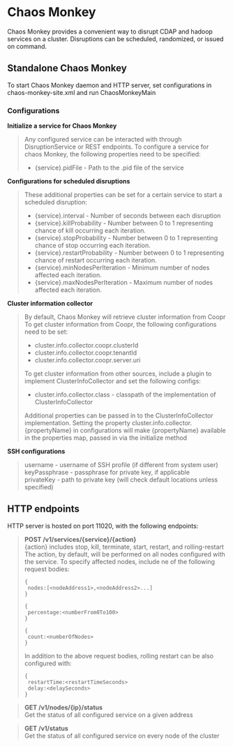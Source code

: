 # Chaos Monkey

Chaos Monkey provides a convenient way to disrupt CDAP and hadoop services on a cluster. 
Disruptions can be scheduled, randomized, or issued on command. <br/>


## Standalone Chaos Monkey 
To start Chaos Monkey daemon and HTTP server, set configurations in chaos-monkey-site.xml and run ChaosMonkeyMain <br/>

### Configurations
**Initialize a service for Chaos Monkey** <br/>
>Any configured service can be interacted with through DisruptionService or REST endpoints. To configure a service for 
chaos Monkey, the following properties need to be specified: <br/>
>* {service}.pidFile - Path to the .pid file of the service <br/>

**Configurations for scheduled disruptions** <br/>
>These additional properties can be set for a certain service to start a scheduled disruption: <br/>
>* {service}.interval - Number of seconds between each disruption <br/>
>* {service}.killProbability - Number between 0 to 1 representing chance of kill occurring each iteration. <br/>
>* {service}.stopProbability - Number between 0 to 1 representing chance of stop occurring each iteration. <br/>
>* {service}.restartProbability - Number between 0 to 1 representing chance of restart occurring each iteration. <br/>
>* {service}.minNodesPerIteration - Minimum number of nodes affected each iteration. <br/>
>* {service}.maxNodesPerIteration - Maximum number of nodes affected each iteration. <br/>

**Cluster information collector** <br/>
>By default, Chaos Monkey will retrieve cluster information from Coopr <br/>
>To get cluster information from Coopr, the following configurations need to be set:<br/>
>* cluster.info.collector.coopr.clusterId <br/>
>* cluster.info.collector.coopr.tenantId <br/>
>* cluster.info.collector.coopr.server.uri <br/>
>
>To get cluster information from other sources, include a plugin to implement ClusterInfoCollector and set the 
following configs: <br/>
>* cluster.info.collector.class - classpath of the implementation of ClusterInfoCollector
>
>Additional properties can be passed in to the ClusterInfoCollector implementation. Setting the property
cluster.info.collector.{propertyName} in configurations will make {propertyName} available in the properties map, passed
in via the initialize method

**SSH configurations** <br/>
>username - username of SSH profile (if different from system user)<br/>
>keyPassphrase - passphrase for private key, if applicable <br/>
>privateKey - path to private key (will check default locations unless specified)<br/>

## HTTP endpoints
HTTP server is hosted on port 11020, with the following endpoints: <br/>

>**POST /v1/services/{service}/{action}** <br/>
>{action} includes stop, kill, terminate, start, restart, and rolling-restart <br/>
>The action, by default, will be performed on all nodes configured with the service. To specify affected nodes, include
ne of the following request bodies:
>```
>{
>  nodes:[<nodeAddress1>,<nodeAddress2>...]
>}
>```
>```
>{
>  percentage:<numberFrom0To100>
>}
>```
>```
>{
>  count:<numberOfNodes>
>}
>```
>In addition to the above request bodies, rolling restart can be also configured with:
>```
>{
>  restartTime:<restartTimeSeconds>
>  delay:<delaySeconds>
>}
>```

>**GET /v1/nodes/{ip}/status** <br/>
>Get the status of all configured service on a given address <br/>

>**GET /v1/status** <br/>
>Get the status of all configured service on every node of the cluster <br/>
